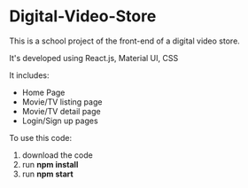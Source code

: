 # Digital-Video-Store
This is a school project of the front-end of a digital video store. 

It's developed using React.js, Material UI, CSS

It includes:
- Home Page
- Movie/TV listing page
- Movie/TV detail page
- Login/Sign up pages

To use this code:
1. download the code
2. run **npm install**
3. run **npm start**
